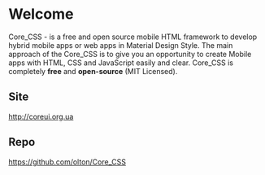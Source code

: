 # Welcome
Core_CSS - is a free and open source mobile HTML framework to develop hybrid mobile apps or web apps in Material Design Style.
The main approach of the Core_CSS is to give you an opportunity to create Mobile apps with HTML, CSS and JavaScript easily and clear.
Core_CSS is completely <strong>free</strong> and <strong>open-source</strong> (MIT Licensed).

## Site
http://coreui.org.ua

## Repo
https://github.com/olton/Core_CSS